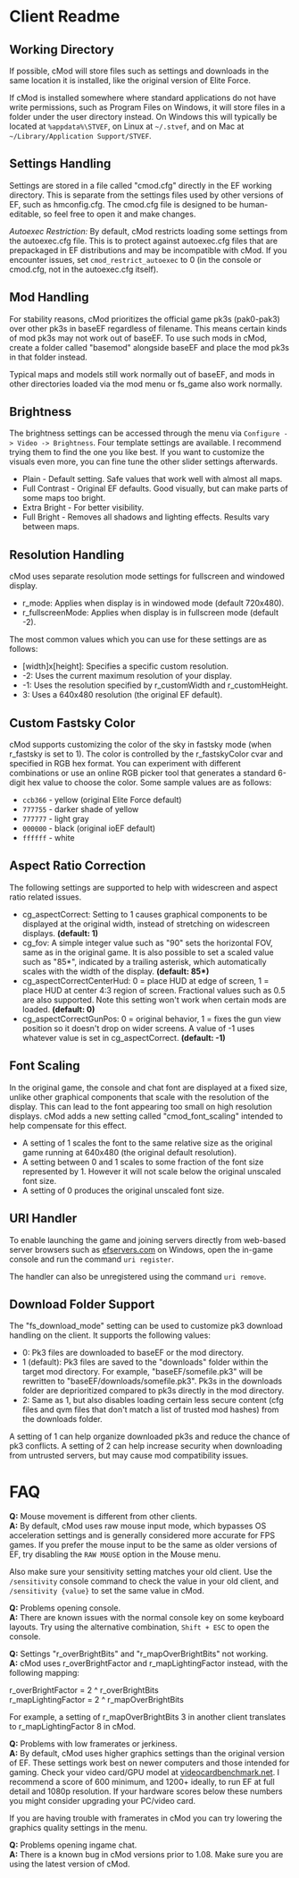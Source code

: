 # Client Readme

## Working Directory

If possible, cMod will store files such as settings and downloads in the same location it is installed, like the original version of Elite Force.

If cMod is installed somewhere where standard applications do not have write permissions, such as Program Files on Windows, it will store files in a folder under the user directory instead. On Windows this will typically be located at ```%appdata%\STVEF```, on Linux at ```~/.stvef```, and on Mac at ```~/Library/Application Support/STVEF```.

## Settings Handling

Settings are stored in a file called "cmod.cfg" directly in the EF working directory. This is separate from the settings files used by other versions of EF, such as hmconfig.cfg. The cmod.cfg file is designed to be human-editable, so feel free to open it and make changes.

*Autoexec Restriction:* By default, cMod restricts loading some settings from the autoexec.cfg file. This is to protect against autoexec.cfg files that are prepackaged in EF distributions and may be incompatible with cMod. If you encounter issues, set ```cmod_restrict_autoexec``` to 0 (in the console or cmod.cfg, not in the autoexec.cfg itself).

## Mod Handling

For stability reasons, cMod prioritizes the official game pk3s (pak0-pak3) over other pk3s in baseEF regardless of filename. This means certain kinds of mod pk3s may not work out of baseEF. To use such mods in cMod, create a folder called "basemod" alongside baseEF and place the mod pk3s in that folder instead.

Typical maps and models still work normally out of baseEF, and mods in other directories loaded via the mod menu or fs_game also work normally.

## Brightness

The brightness settings can be accessed through the menu via ```Configure -> Video -> Brightness```. Four template settings are available. I recommend trying them to find the one you like best. If you want to customize the visuals even more, you can fine tune the other slider settings afterwards.

- Plain - Default setting. Safe values that work well with almost all maps.
- Full Contrast - Original EF defaults. Good visually, but can make parts of some maps too bright.
- Extra Bright - For better visibility.
- Full Bright - Removes all shadows and lighting effects. Results vary between maps.

## Resolution Handling

cMod uses separate resolution mode settings for fullscreen and windowed display.

- r_mode: Applies when display is in windowed mode (default 720x480).
- r_fullscreenMode: Applies when display is in fullscreen mode (default -2).

The most common values which you can use for these settings are as follows:

- [width]x[height]: Specifies a specific custom resolution.
- -2: Uses the current maximum resolution of your display.
- -1: Uses the resolution specified by r_customWidth and r_customHeight.
- 3: Uses a 640x480 resolution (the original EF default).

## Custom Fastsky Color

cMod supports customizing the color of the sky in fastsky mode (when r_fastsky is set to 1). The color is controlled by the r_fastskyColor cvar and specified in RGB hex format. You can experiment with different combinations or use an online RGB picker tool that generates a standard 6-digit hex value to choose the color. Some sample values are as follows:

- `ccb366` - yellow (original Elite Force default)
- `777755` - darker shade of yellow
- `777777` - light gray
- `000000` - black (original ioEF default)
- `ffffff` - white

## Aspect Ratio Correction

The following settings are supported to help with widescreen and aspect ratio related issues.

- cg_aspectCorrect: Setting to 1 causes graphical components to be displayed at the original width, instead of stretching on widescreen displays. __(default: 1)__
- cg_fov: A simple integer value such as "90" sets the horizontal FOV, same as in the original game. It is also possible to set a scaled value such as "85*", indicated by a trailing asterisk, which automatically scales with the width of the display. __(default: 85*)__
- cg_aspectCorrectCenterHud: 0 = place HUD at edge of screen, 1 = place HUD at center 4:3 region of screen. Fractional values such as 0.5 are also supported. Note this setting won't work when certain mods are loaded. __(default: 0)__
- cg_aspectCorrectGunPos: 0 = original behavior, 1 = fixes the gun view position so it doesn't drop on wider screens. A value of -1 uses whatever value is set in cg_aspectCorrect. __(default: -1)__

## Font Scaling

In the original game, the console and chat font are displayed at a fixed size, unlike other graphical components that scale with the resolution of the display. This can lead to the font appearing too small on high resolution displays. cMod adds a new setting called "cmod_font_scaling" intended to help compensate for this effect.

- A setting of 1 scales the font to the same relative size as the original game running at 640x480 (the original default resolution).
- A setting between 0 and 1 scales to some fraction of the font size represented by 1. However it will not scale below the original unscaled font size.
- A setting of 0 produces the original unscaled font size.

## URI Handler

To enable launching the game and joining servers directly from web-based server browsers such as [efservers.com](https://efservers.com/) on Windows, open the in-game console and run the command ```uri register```.

The handler can also be unregistered using the command ```uri remove```.

## Download Folder Support

The "fs_download_mode" setting can be used to customize pk3 download handling on the client. It supports the following values:

- 0: Pk3 files are downloaded to baseEF or the mod directory.
- 1 (default): Pk3 files are saved to the "downloads" folder within the target mod directory. For example, "baseEF/somefile.pk3" will be rewritten to "baseEF/downloads/somefile.pk3". Pk3s in the downloads folder are deprioritized compared to pk3s directly in the mod directory.
- 2: Same as 1, but also disables loading certain less secure content (cfg files and qvm files that don't match a list of trusted mod hashes) from the downloads folder.

A setting of 1 can help organize downloaded pk3s and reduce the chance of pk3 conflicts. A setting of 2 can help increase security when downloading from untrusted servers, but may cause mod compatibility issues.

# FAQ

**Q:** Mouse movement is different from other clients.  
**A:** By default, cMod uses raw mouse input mode, which bypasses OS acceleration settings and is generally considered more accurate for FPS games. If you prefer the mouse input to be the same as older versions of EF, try disabling the ```RAW MOUSE``` option in the Mouse menu.

Also make sure your sensitivity setting matches your old client. Use the `/sensitivity` console command to check the value in your old client, and `/sensitivity {value}` to set the same value in cMod.

**Q:** Problems opening console.  
**A:** There are known issues with the normal console key on some keyboard layouts. Try using the alternative combination, ```Shift + ESC``` to open the console.

**Q:** Settings "r_overBrightBits" and "r_mapOverBrightBits" not working.  
**A:** cMod uses r_overBrightFactor and r_mapLightingFactor instead, with the following mapping:

r_overBrightFactor = 2 ^ r_overBrightBits  
r_mapLightingFactor = 2 ^ r_mapOverBrightBits

For example, a setting of r_mapOverBrightBits 3 in another client translates to r_mapLightingFactor 8 in cMod.

**Q:** Problems with low framerates or jerkiness.  
**A:** By default, cMod uses higher graphics settings than the original version of EF. These settings work best on newer computers and those intended for gaming. Check your video card/GPU model at [videocardbenchmark.net](https://videocardbenchmark.net). I recommend a score of 600 minimum, and 1200+ ideally, to run EF at full detail and 1080p resolution. If your hardware scores below these numbers you might consider upgrading your PC/video card.

If you are having trouble with framerates in cMod you can try lowering the graphics quality settings in the menu.

**Q:** Problems opening ingame chat.  
**A:** There is a known bug in cMod versions prior to 1.08. Make sure you are using the latest version of cMod.
